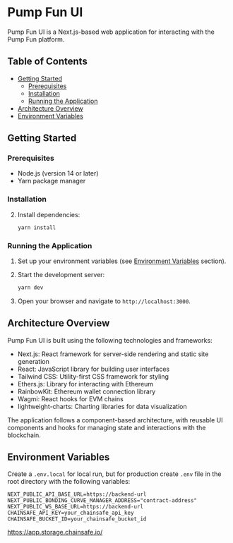 # Pump Fun UI

Pump Fun UI is a Next.js-based web application for interacting with the Pump Fun platform.

## Table of Contents

- [Getting Started](#getting-started)
  - [Prerequisites](#prerequisites)
  - [Installation](#installation)
  - [Running the Application](#running-the-application)
- [Architecture Overview](#architecture-overview)
- [Environment Variables](#environment-variables)


## Getting Started

### Prerequisites

- Node.js (version 14 or later)
- Yarn package manager

### Installation

2. Install dependencies:
   ```bash
   yarn install
   ```

### Running the Application

1. Set up your environment variables (see [Environment Variables](#environment-variables) section).

2. Start the development server:
   ```bash
   yarn dev
   ```

3. Open your browser and navigate to `http://localhost:3000`.

## Architecture Overview

Pump Fun UI is built using the following technologies and frameworks:

- Next.js: React framework for server-side rendering and static site generation
- React: JavaScript library for building user interfaces
- Tailwind CSS: Utility-first CSS framework for styling
- Ethers.js: Library for interacting with Ethereum
- RainbowKit: Ethereum wallet connection library
- Wagmi: React hooks for EVM chains
- lightweight-charts: Charting libraries for data visualization

The application follows a component-based architecture, with reusable UI components and hooks for managing state and interactions with the blockchain.

## Environment Variables

Create a `.env.local` for local run, but for production create `.env` file in the root directory with the following variables:

```
NEXT_PUBLIC_API_BASE_URL=https://backend-url
NEXT_PUBLIC_BONDING_CURVE_MANAGER_ADDRESS="contract-address"
NEXT_PUBLIC_WS_BASE_URL=https://backend-url
CHAINSAFE_API_KEY=your_chainsafe_api_key
CHAINSAFE_BUCKET_ID=your_chainsafe_bucket_id
```


https://app.storage.chainsafe.io/